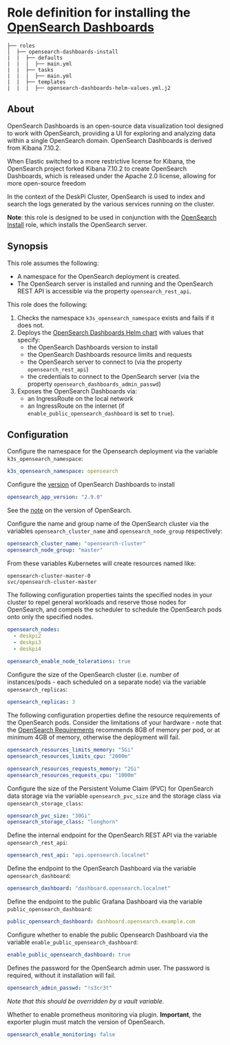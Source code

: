 # Role definition for installing the [OpenSearch Dashboards](https://docs.opensearch.org/docs/latest/dashboards/)

```
├── roles
│  ├── opensearch-dashboards-install
|  |  ├── defaults
|  |  |  ├── main.yml
|  |  ├── tasks 
|  |  |  ├── main.yml  
|  |  ├── templates
|  |  |  ├── opensearch-dashboards-helm-values.yml.j2
```

## About

OpenSearch Dashboards is an open-source data visualization tool designed to work with OpenSearch, providing a UI for exploring and analyzing data within a single OpenSearch domain. 
OpenSearch Dashboards is derived from Kibana 7.10.2. 

When Elastic switched to a more restrictive license for Kibana, the OpenSearch project forked Kibana 7.10.2 to create OpenSearch Dashboards, which
is released under the Apache 2.0 license, allowing for more open-source freedom

In the context of the DeskPi Cluster, OpenSearch is used to index and search the logs generated by the various services running on the cluster.

**Note**: this role is designed to be used in conjunction with the [OpenSearch Install](../opensearch-install) role, which installs the OpenSearch server.

## Synopsis

This role assumes the following:
   - A namespace for the OpenSearch deployment is created.
   - The OpenSearch server is installed and running and the OpenSearch REST API is accessible via the property `opensearch_rest_api`.

This role does the following:

1. Checks the namespace `k3s_opensearch_namespace` exists and fails if it does not.
2. Deploys the [OpenSearch Dashboards Helm chart](https://docs.opensearch.org/docs/latest/install-and-configure/install-dashboards/helm/) with values that specify:
   - the OpenSearch Dashboards version to install
   - the OpenSearch Dashboards resource limits and requests
   - the OpenSearch server to connect to (via the property `opensearch_rest_api`)
   - the credentials to connect to the OpenSearch server (via the property `opensearch_dashboards_admin_passwd`)
3. Exposes the OpenSearch Dashboards via:
    - an IngressRoute on the local network
    - an IngressRoute on the internet (if `enable_public_opensearch_dashboard` is set to `true`).

## Configuration

Configure the namespace for the Opensearch deployment via the variable `k3s_opensearch_namespace`:
```yaml
k3s_opensearch_namespace: opensearch
```

Configure the [version](https://docs.opensearch.org/docs/latest/version-history/) of OpenSearch Dashboards to install
```yaml
opensearch_app_version: "2.9.0"
```
See the [note](../opensearch-install/README.md#note-on-the-version-of-opensearch) on the version of OpenSearch.

Configure the name and group name of the OpenSearch cluster via the variables `opensearch_cluster_name` and `opensearch_node_group` respectively:
```yaml
opensearch_cluster_name: "opensearch-cluster"
opensearch_node_group: "master"
```
   

From these variables Kubernetes will create resources named like:

```shell
opensearch-cluster-master-0
svc/opensearch-cluster-master
``` 

The following configuration properties taints the specified nodes in your cluster to repel general workloads and reserve those nodes for OpenSearch, and compels the scheduler to schedule the
OpenSearch
pods onto only the specified nodes.

```yaml
opensearch_nodes:
  - deskpi2
  - deskpi3
  - deskpi4
  
opensearch_enable_node_tolerations: true
```

Configure the size of the OpenSearch cluster (i.e. number of instances/pods - each scheduled on a separate node) via the variable `opensearch_replicas`:

```yaml
opensearch_replicas: 3
```

The following configuration properties define the resource requirements of the OpenSearch pods. Consider the limitations of your hardware - note that the
[OpenSearch Requirements](https://github.com/opensearch-project/helm-charts/tree/main/charts/opensearch#requirements) recommends 8GB of memory per pod, or at minimum 4GB of memory, otherwise the
deployment will fail.

```yaml
opensearch_resources_limits_memory: "5Gi"
opensearch_resources_limits_cpu: "2000m"

opensearch_resources_requests_memory: "2Gi"
opensearch_resources_requests_cpu: "1000m"
```

Configure the size of the Persistent Volume Claim (PVC) for OpenSearch data storage via the variable `opensearch_pvc_size` and the storage class via `opensearch_storage_class`:

```yaml
opensearch_pvc_size: "30Gi"
opensearch_storage_class: "longhorn"
```

Define the internal endpoint for the OpenSearch REST API via the variable `opensearch_rest_api`:

```yaml
opensearch_rest_api: "api.opensearch.localnet"
```

Define the endpoint to the OpenSearch Dashboard via the variable `opensearch_dashboard`:

```yaml
opensearch_dashboard: "dashboard.opensearch.localnet"
```

Define the endpoint to the public Grafana Dashboard via the variable `public_opensearch_dashboard`:

```yaml
public_opensearch_dashboard: dashboard.opensearch.example.com
```

Configure whether to enable the public Opensearch Dashboard via the variable `enable_public_opensearch_dashboard`:

```yaml
enable_public_opensearch_dashboard: true
```

Defines the password for the OpenSearch admin user. The password is required, without it installation will fail.

```yaml
opensearch_admin_passwd: "!s3cr3t"
```

*Note that this should be overridden by a vault variable.*

Whether to enable prometheus monitoring via plugin. **Important**, the exporter plugin must match the version of OpenSearch.

```yaml
opensearch_enable_monitoring: false
```